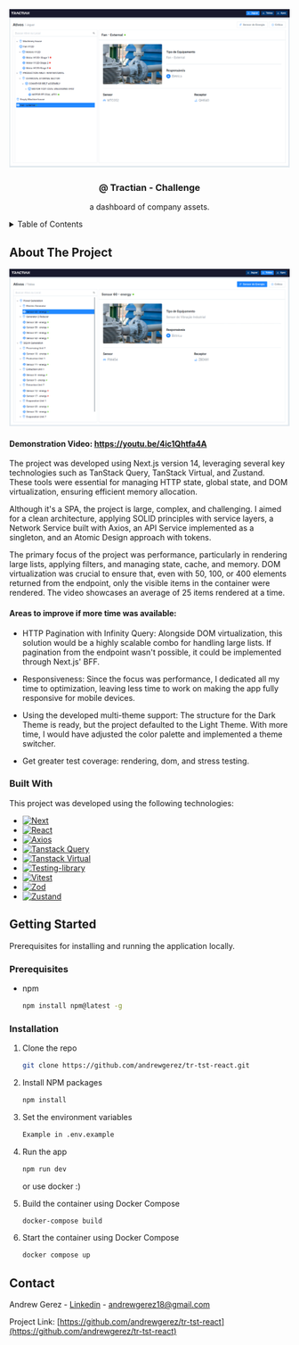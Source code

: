 <div align="center">
  <a href="">
    <img src="app/assets/readme/example.png" alt="Example">
  </a>

  <h3 align="center">@ Tractian - Challenge</h3>

  <p align="center">
    a dashboard of company assets.
  </p>
</div>

<details>
  <summary>Table of Contents</summary>
  <ol>
    <li>
      <a href="#about-the-project">About The Project</a>
      <ul>
        <li><a href="#built-with">Built With</a></li>
      </ul>
    </li>
    <li>
      <a href="#getting-started">Getting Started</a>
      <ul>
        <li><a href="#prerequisites">Prerequisites</a></li>
        <li><a href="#installation">Installation</a></li>
      </ul>
    </li>
  </ol>
</details>


## About The Project

[![TS-TST-REACT - Environment][product-screenshot]]()

#### Demonstration Video: https://youtu.be/4ic1Qhtfa4A

The project was developed using Next.js version 14, leveraging several key technologies such as TanStack Query, TanStack Virtual, and Zustand. These tools were essential for managing HTTP state, global state, and DOM virtualization, ensuring efficient memory allocation.

Although it's a SPA, the project is large, complex, and challenging. I aimed for a clean architecture, applying SOLID principles with service layers, a Network Service built with Axios, an API Service implemented as a singleton, and an Atomic Design approach with tokens.

The primary focus of the project was performance, particularly in rendering large lists, applying filters, and managing state, cache, and memory. DOM virtualization was crucial to ensure that, even with 50, 100, or 400 elements returned from the endpoint, only the visible items in the container were rendered. The video showcases an average of 25 items rendered at a time.

#### Areas to improve if more time was available:

* HTTP Pagination with Infinity Query: Alongside DOM virtualization, this solution would be a highly scalable combo for handling large lists. If pagination from the endpoint wasn't possible, it could be implemented through Next.js' BFF.

* Responsiveness: Since the focus was performance, I dedicated all my time to optimization, leaving less time to work on making the app fully responsive for mobile devices.

* Using the developed multi-theme support: The structure for the Dark Theme is ready, but the project defaulted to the Light Theme. With more time, I would have adjusted the color palette and implemented a theme switcher.

* Get greater test coverage: rendering, dom, and stress testing.

### Built With

This project was developed using the following technologies:

* [![Next][Next.js]][Next-url]
* [![React][React.js]][React-url]
* [![Axios][Axios]][Axios-url]
* [![Tanstack Query][Tanstack-Query]][Tanstack-Query-url]
* [![Tanstack Virtual][Tanstack-Virtual]][Tanstack-Virtual-url]
* [![Testing-library][Testing-library]][Testing-library-url]
* [![Vitest][Vitest]][Vitest-url]
* [![Zod][Zod]][Zod-url]
* [![Zustand][Zustand]][Zustand-url]
  
## Getting Started

Prerequisites for installing and running the application locally.

### Prerequisites

* npm
  ```sh
  npm install npm@latest -g
  ```

### Installation

1. Clone the repo
   ```sh
   git clone https://github.com/andrewgerez/tr-tst-react.git
   ```
2. Install NPM packages
   ```sh
   npm install
   ```
3. Set the environment variables
   ```sh
   Example in .env.example
   ```
4. Run the app
   ```sh
   npm run dev
   ```


   or use docker :)


5. Build the container using Docker Compose
   ```sh
   docker-compose build
   ```

6. Start the container using Docker Compose
   ```sh
   docker compose up
   ```
   
## Contact

Andrew Gerez - [Linkedin](https://www.linkedin.com/in/andrewgerez/) - andrewgerez18@gmail.com

Project Link: [https://github.com/andrewgerez/tr-tst-react](https://github.com/andrewgerez/tr-tst-react)


[product-screenshot]: app/assets/readme/example2.png
[Next.js]: https://img.shields.io/badge/next.js-000000?style=for-the-badge&logo=nextdotjs&logoColor=white
[Next-url]: https://nextjs.org/
[React.js]: https://img.shields.io/badge/React-20232A?style=for-the-badge&logo=react&logoColor=61DAFB
[React-url]: https://reactjs.org/
[TanStack-Query]: https://img.shields.io/badge/tanstack%20query-orange?style=for-the-badge
[TanStack-Query-url]: https://tanstack.com/query/latest
[TanStack-Virtual]: https://img.shields.io/badge/tanstack%20virtual-purple?style=for-the-badge
[TanStack-Virtual-url]: https://tanstack.com/virtual/latest
[Zustand]: https://img.shields.io/badge/zustand-black?style=for-the-badge
[Zustand-url]: https://zustand-demo.pmnd.rs/
[Vitest]: https://img.shields.io/badge/vitest-B9FF66?style=for-the-badge
[Vitest-url]: https://vitest.dev/
[Zod]: https://img.shields.io/badge/zod-601EF9?style=for-the-badge
[Zod-url]: https://zod.dev/
[Axios]: https://img.shields.io/badge/axios-4C00B0?style=for-the-badge
[Axios-url]: https://img.shields.io/badge/axios-blue?style=for-the-badge
[Testing-library]: https://img.shields.io/badge/testing%20library-FA8072?style=for-the-badge
[Testing-library-url]: https://testing-library.com/
[Vue.js]: https://img.shields.io/badge/Vue.js-35495E?style=for-the-badge&logo=vuedotjs&logoColor=4FC08D
[Vue-url]: https://vuejs.org/
[Angular.io]: https://img.shields.io/badge/Angular-DD0031?style=for-the-badge&logo=angular&logoColor=white
[Angular-url]: https://angular.io/
[Svelte.dev]: https://img.shields.io/badge/Svelte-4A4A55?style=for-the-badge&logo=svelte&logoColor=FF3E00
[Svelte-url]: https://svelte.dev/
[Laravel.com]: https://img.shields.io/badge/Laravel-FF2D20?style=for-the-badge&logo=laravel&logoColor=white
[Laravel-url]: https://laravel.com
[Bootstrap.com]: https://img.shields.io/badge/Bootstrap-563D7C?style=for-the-badge&logo=bootstrap&logoColor=white
[Bootstrap-url]: https://getbootstrap.com
[JQuery.com]: https://img.shields.io/badge/jQuery-0769AD?style=for-the-badge&logo=jquery&logoColor=white
[JQuery-url]: https://jquery.com 
